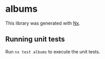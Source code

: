 # albums

This library was generated with [Nx](https://nx.dev).

## Running unit tests

Run `nx test albums` to execute the unit tests.
